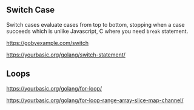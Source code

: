 
## Switch Case

Switch cases evaluate cases from top to bottom, stopping when a case succeeds which is unlike Javascript, C where you need `break` statement.

https://gobyexample.com/switch

https://yourbasic.org/golang/switch-statement/


## Loops

https://yourbasic.org/golang/for-loop/

https://yourbasic.org/golang/for-loop-range-array-slice-map-channel/

